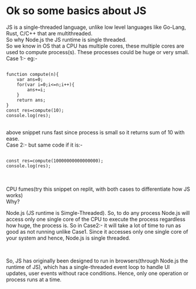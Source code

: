 <h1>Ok so some basics about JS</h1>
JS is a single-threaded language, unlike low level languages like Go-Lang, Rust, C/C++ that are multithreaded.
<br>
So why Node.js the JS runtime is single threaded.
<br>
So we know in OS that a CPU has multiple cores, these multiple cores are used to compute process(s).
These processes could be huge or very small.
<br>
Case 1:-
eg:- 
<pre>
<code>
function compute(n){
    var ans=0;
    for(var i=0;i<=n;i++){
        ans+=i;
    }
    return ans;
}
const res=compute(10);
console.log(res);
</code>
</pre>

above snippet runs fast since process is small so it returns sum of 10 with ease.
<br>
Case 2:- 
but same code if it is:- 
<pre>
<code>
const res=compute(10000000000000000);
console.log(res);
</code>
</pre>

<br>
CPU fumes(try this snippet on replit, with both cases to differentiate how JS works)
<br>
Why?
<br>
<p>Node.js (JS runtime is Simgle-Threaded).
So, to do any process Node.js will access only one single core of the CPU to execute the process regardless how huge,
the process is.
So in Case2:- it will take a lot of time to run as good as not running unlike Case1.
Since it accesses only one single core of your system and hence, Node.js is single threaded.</p>
<br>
<p>So, JS has originally been designed to run in browsers(through Node.js the runtime of JS), which has a 
single-threaded event loop to handle UI updates, user events without race conditions.
Hence, only one operation or process runs at a time.</p>